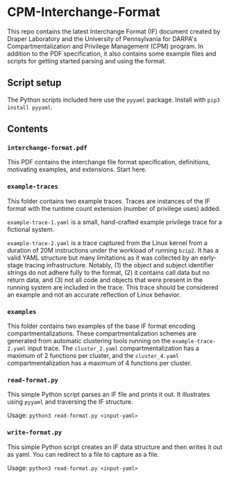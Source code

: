 # CPM-Interchange-Format
This repo contains the latest Interchange Format (IF) document created by Draper Laboratory and the University of Pennsylvania for DARPA's Compartmentalization and Privilege Management (CPM) program. In addition to the PDF specification, it also contains some example files and scripts for getting started parsing and using the format.

## Script setup
The Python scripts included here use the `pyyaml` package. Install with `pip3 install pyyaml`.

## Contents

### `interchange-format.pdf`

This PDF contains the interchange file format specification, definitions, motivating examples, and extensions. Start here.

### `example-traces`

This folder contains two example traces. Traces are instances of the IF format with the runtime count extension (number of privilege uses) added.

`example-trace-1.yaml` is a small, hand-crafted example privilege trace for a fictional system.

`example-trace-2.yaml` is a trace captured from the Linux kernel from a duration of 20M instructions under the workload of running `bzip2`. It has a valid YAML structure but many limitations as it was collected by an early-stage tracing infrastructure. Notably, (1) the object and subject identifier strings do not adhere fully to the format, (2) it contains call data but no return data, and (3) not all code and objects that were present in the running system are included in the trace. This trace should be considered an example and not an accurate reflection of Linux behavior.

### `examples`

This folder contains two examples of the base IF format encoding compartmentalizations. These compartmentalization schemes are generated from automatic clustering tools running on the  `example-trace-2.yaml` input trace. The `cluster_2.yaml` compartmentalization has a maximum of 2 functions per cluster, and the `cluster_4.yaml` compartmentalization has a maximum of 4 functions per cluster.

### `read-format.py`
This simple Python script parses an IF file and prints it out. It illustrates using `pyyaml` and traversing the IF structure.

Usage: `python3 read-format.py <input-yaml>`

### `write-format.py`
This simple Python script creates an IF data structure and then writes it out as yaml. You can redirect to a file to capture as a file.

Usage: `python3 read-format.py <input-yaml>`